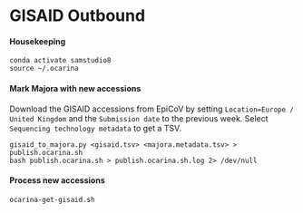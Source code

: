 # GISAID Outbound

#### Housekeeping

    conda activate samstudio8
    source ~/.ocarina

#### Mark Majora with new accessions

Download the GISAID accessions from EpiCoV by setting `Location=Europe / United Kingdom` and the `Submission date` to the previous week.
Select `Sequencing technology metadata` to get a TSV.

    gisaid_to_majora.py <gisaid.tsv> <majora.metadata.tsv> > publish.ocarina.sh
    bash publish.ocarina.sh > publish.ocarina.sh.log 2> /dev/null

#### Process new accessions

    ocarina-get-gisaid.sh
